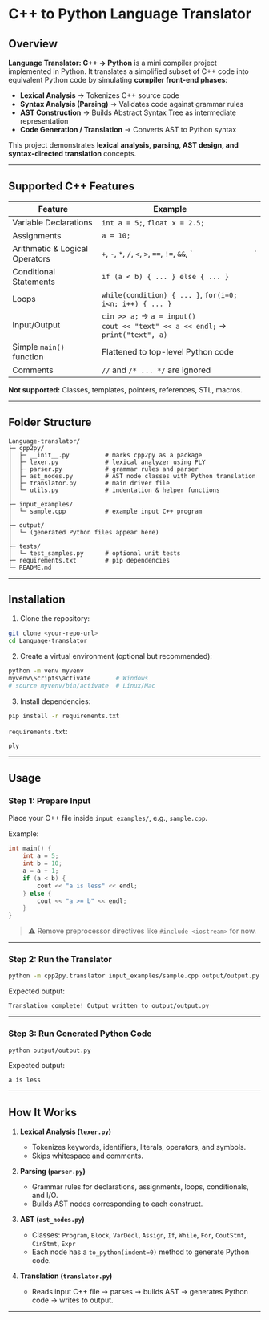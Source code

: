 # C++ to Python Language Translator

## Overview

**Language Translator: C++ → Python** is a mini compiler project implemented in Python. It translates a simplified subset of C++ code into equivalent Python code by simulating **compiler front-end phases**:

* **Lexical Analysis** → Tokenizes C++ source code
* **Syntax Analysis (Parsing)** → Validates code against grammar rules
* **AST Construction** → Builds Abstract Syntax Tree as intermediate representation
* **Code Generation / Translation** → Converts AST to Python syntax

This project demonstrates **lexical analysis, parsing, AST design, and syntax-directed translation** concepts.

---

## Supported C++ Features

| Feature                        | Example                                                                              |   |   |
| ------------------------------ | ------------------------------------------------------------------------------------ | - | - |
| Variable Declarations          | `int a = 5;`, `float x = 2.5;`                                                       |   |   |
| Assignments                    | `a = 10;`                                                                            |   |   |
| Arithmetic & Logical Operators | `+`, `-`, `*`, `/`, `<`, `>`, `==`, `!=`, `&&`, `                                    |   | ` |
| Conditional Statements         | `if (a < b) { ... } else { ... }`                                                    |   |   |
| Loops                          | `while(condition) { ... }`, `for(i=0; i<n; i++) { ... }`                             |   |   |
| Input/Output                   | `cin >> a;` → `a = input()` <br> `cout << "text" << a << endl;` → `print("text", a)` |   |   |
| Simple `main()` function       | Flattened to top-level Python code                                                   |   |   |
| Comments                       | `//` and `/* ... */` are ignored                                                     |   |   |

**Not supported:** Classes, templates, pointers, references, STL, macros.

---

## Folder Structure

```text
Language-translator/
├─ cpp2py/
│  ├─ __init__.py          # marks cpp2py as a package
│  ├─ lexer.py             # lexical analyzer using PLY
│  ├─ parser.py            # grammar rules and parser
│  ├─ ast_nodes.py         # AST node classes with Python translation
│  ├─ translator.py        # main driver file
│  └─ utils.py             # indentation & helper functions
│
├─ input_examples/
│  └─ sample.cpp           # example input C++ program
│
├─ output/
│  └─ (generated Python files appear here)
│
├─ tests/
│  └─ test_samples.py      # optional unit tests
├─ requirements.txt        # pip dependencies
└─ README.md
```

---

## Installation

1. Clone the repository:

```bash
git clone <your-repo-url>
cd Language-translator
```

2. Create a virtual environment (optional but recommended):

```bash
python -m venv myvenv
myvenv\Scripts\activate       # Windows
# source myvenv/bin/activate  # Linux/Mac
```

3. Install dependencies:

```bash
pip install -r requirements.txt
```

`requirements.txt`:

```
ply
```

---

## Usage

### Step 1: Prepare Input

Place your C++ file inside `input_examples/`, e.g., `sample.cpp`.

Example:

```cpp
int main() {
    int a = 5;
    int b = 10;
    a = a + 1;
    if (a < b) {
        cout << "a is less" << endl;
    } else {
        cout << "a >= b" << endl;
    }
}
```

> ⚠️ Remove preprocessor directives like `#include <iostream>` for now.

---

### Step 2: Run the Translator

```bash
python -m cpp2py.translator input_examples/sample.cpp output/output.py
```

Expected output:

```
Translation complete! Output written to output/output.py
```

---

### Step 3: Run Generated Python Code

```bash
python output/output.py
```

Expected output:

```
a is less
```

---

## How It Works

1. **Lexical Analysis (`lexer.py`)**

   * Tokenizes keywords, identifiers, literals, operators, and symbols.
   * Skips whitespace and comments.

2. **Parsing (`parser.py`)**

   * Grammar rules for declarations, assignments, loops, conditionals, and I/O.
   * Builds AST nodes corresponding to each construct.

3. **AST (`ast_nodes.py`)**

   * Classes: `Program`, `Block`, `VarDecl`, `Assign`, `If`, `While`, `For`, `CoutStmt`, `CinStmt`, `Expr`
   * Each node has a `to_python(indent=0)` method to generate Python code.

4. **Translation (`translator.py`)**

   * Reads input C++ file → parses → builds AST → generates Python code → writes to output.

---
